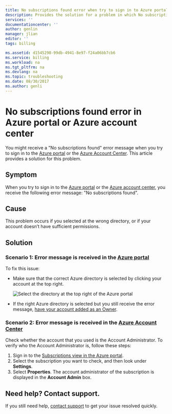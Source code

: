 ```yaml
---
title: No subscriptions found error when try to sign in to Azure portal or Azure account center | Microsoft Docs
description: Provides the solution for a problem in which No subscriptions found error occurs when sign in to Azure portal or Azure account center.
services: ''
documentationcenter: ''
author: genlin
manager: jlian
editor: ''
tags: billing

ms.assetid: d1545298-99db-4941-8e97-f24a06bb7cb6
ms.service: billing
ms.workload: na
ms.tgt_pltfrm: na
ms.devlang: na
ms.topic: troubleshooting
ms.date: 08/30/2017
ms.author: genli
---
```


# No subscriptions found error in Azure portal or Azure account center

You might receive a "No subscriptions found" error message when you try to sign in to the [Azure portal](https://portal.azure.com/) or the [Azure Account Center](https://account.windowsazure.com/Subscriptions). This article provides a solution for this problem.

## Symptom

When you try to sign in to the [Azure portal](https://portal.azure.com/) or the [Azure account center](https://account.windowsazure.com/Subscriptions), you receive the following error message: "No subscriptions found".

## Cause

This problem occurs if you selected at the wrong directory, or if your account doesn’t have sufficient permissions. 

## Solution

### Scenario 1: Error message is received in the [Azure portal](https://portal.azure.com)

To fix this issue:

* Make sure that the correct Azure directory is selected by clicking your account at the top right.

  ![Select the directory at the top right of the Azure portal](./media/billing-no-subscriptions-found/directory-switch.png)
* If the right Azure directory is selected but you still receive the error message, [have your account added as an Owner](billing-add-change-azure-subscription-administrator.md).

### Scenario 2: Error message is received in the [Azure Account Center](https://account.windowsazure.com/Subscriptions)

Check whether the account that you used is the Account Administrator. To verify who the Account Administrator is, follow these steps:

1. Sign in to the [Subscriptions view in the Azure portal](https://portal.azure.com/#blade/Microsoft_Azure_Billing/SubscriptionsBlade).
1. Select the subscription you want to check, and then look under **Settings**.
1. Select **Properties**. The account administrator of the subscription is displayed in the **Account Admin** box.  

## Need help? Contact support.

If you still need help, [contact support](http://go.microsoft.com/fwlink/?linkid=544831&clcid=0x409) to get your issue resolved quickly. 
